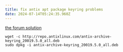 ```yaml
---
title: fix antix apt package keyring problems
date: 2024-07-14T05:24:35.960Z
---
```

[the forum solution](https://www.antixforum.com/forums/topic/expkeysig-error-2/)

```
wget -c http://repo.antixlinux.com/antix-archive-keyring_20019.5.0_all.deb
sudo dpkg -i antix-archive-keyring_20019.5.0_all.deb
```